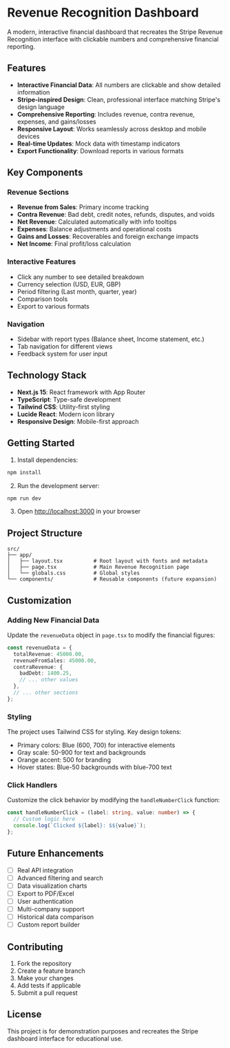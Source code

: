# Revenue Recognition Dashboard

A modern, interactive financial dashboard that recreates the Stripe Revenue Recognition interface with clickable numbers and comprehensive financial reporting.

## Features

- **Interactive Financial Data**: All numbers are clickable and show detailed information
- **Stripe-inspired Design**: Clean, professional interface matching Stripe's design language
- **Comprehensive Reporting**: Includes revenue, contra revenue, expenses, and gains/losses
- **Responsive Layout**: Works seamlessly across desktop and mobile devices
- **Real-time Updates**: Mock data with timestamp indicators
- **Export Functionality**: Download reports in various formats

## Key Components

### Revenue Sections
- **Revenue from Sales**: Primary income tracking
- **Contra Revenue**: Bad debt, credit notes, refunds, disputes, and voids
- **Net Revenue**: Calculated automatically with info tooltips
- **Expenses**: Balance adjustments and operational costs
- **Gains and Losses**: Recoverables and foreign exchange impacts
- **Net Income**: Final profit/loss calculation

### Interactive Features
- Click any number to see detailed breakdown
- Currency selection (USD, EUR, GBP)
- Period filtering (Last month, quarter, year)
- Comparison tools
- Export to various formats

### Navigation
- Sidebar with report types (Balance sheet, Income statement, etc.)
- Tab navigation for different views
- Feedback system for user input

## Technology Stack

- **Next.js 15**: React framework with App Router
- **TypeScript**: Type-safe development
- **Tailwind CSS**: Utility-first styling
- **Lucide React**: Modern icon library
- **Responsive Design**: Mobile-first approach

## Getting Started

1. Install dependencies:
```bash
npm install
```

2. Run the development server:
```bash
npm run dev
```

3. Open [http://localhost:3000](http://localhost:3000) in your browser

## Project Structure

```
src/
├── app/
│   ├── layout.tsx          # Root layout with fonts and metadata
│   ├── page.tsx            # Main Revenue Recognition page
│   └── globals.css         # Global styles
└── components/             # Reusable components (future expansion)
```

## Customization

### Adding New Financial Data
Update the `revenueData` object in `page.tsx` to modify the financial figures:

```typescript
const revenueData = {
  totalRevenue: 45000.00,
  revenueFromSales: 45000.00,
  contraRevenue: {
    badDebt: 1400.25,
    // ... other values
  },
  // ... other sections
};
```

### Styling
The project uses Tailwind CSS for styling. Key design tokens:
- Primary colors: Blue (600, 700) for interactive elements
- Gray scale: 50-900 for text and backgrounds
- Orange accent: 500 for branding
- Hover states: Blue-50 backgrounds with blue-700 text

### Click Handlers
Customize the click behavior by modifying the `handleNumberClick` function:

```typescript
const handleNumberClick = (label: string, value: number) => {
  // Custom logic here
  console.log(`Clicked ${label}: $${value}`);
};
```

## Future Enhancements

- [ ] Real API integration
- [ ] Advanced filtering and search
- [ ] Data visualization charts
- [ ] Export to PDF/Excel
- [ ] User authentication
- [ ] Multi-company support
- [ ] Historical data comparison
- [ ] Custom report builder

## Contributing

1. Fork the repository
2. Create a feature branch
3. Make your changes
4. Add tests if applicable
5. Submit a pull request

## License

This project is for demonstration purposes and recreates the Stripe dashboard interface for educational use.
